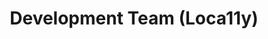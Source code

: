 ---
name: Omar
title: Development Team (Loca11y)
tags:
  - ta11y
picture: ../../images/team/Ta11y-Cat.png
---